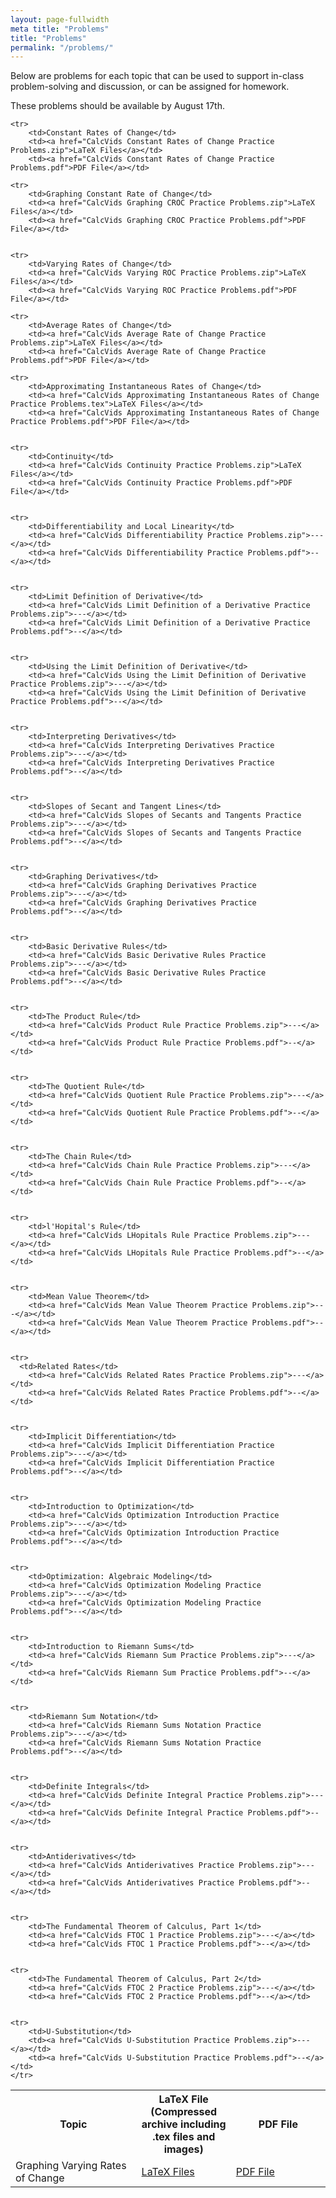 ```yaml
---
layout: page-fullwidth
meta title: "Problems"
title: "Problems"
permalink: "/problems/"
---
```


Below are problems for each topic that can be used to support in-class problem-solving and discussion, or can be assigned for homework.



These problems should be available by August 17th.

<table>
	<tr>
		<th width="40%">Topic</th>
		<th width="30%">LaTeX File (Compressed archive including .tex files and images)</th>
		<th width="30%">PDF File</th>
		</tr>

	<tr>
		<td>Constant Rates of Change</td>
		<td><a href="CalcVids Constant Rates of Change Practice Problems.zip">LaTeX Files</a></td>
		<td><a href="CalcVids Constant Rates of Change Practice Problems.pdf">PDF File</a></td>

	<tr>
		<td>Graphing Constant Rate of Change</td>
		<td><a href="CalcVids Graphing CROC Practice Problems.zip">LaTeX Files</a></td>
		<td><a href="CalcVids Graphing CROC Practice Problems.pdf">PDF File</a></td>


	<tr>
		<td>Varying Rates of Change</td>
		<td><a href="CalcVids Varying ROC Practice Problems.zip">LaTeX Files</a></td>
		<td><a href="CalcVids Varying ROC Practice Problems.pdf">PDF File</a></td>


  <tr>
		<td>Graphing Varying Rates of Change</td>
		<td><a href="CalcVids Graphing Varying ROC Practice Problems.zip">LaTeX Files</a></td>
		<td><a href="CalcVids Graphing Varying ROC Practice Problems.pdf">PDF File</a></td>

	<tr>
		<td>Average Rates of Change</td>
		<td><a href="CalcVids Average Rate of Change Practice Problems.zip">LaTeX Files</a></td>
		<td><a href="CalcVids Average Rate of Change Practice Problems.pdf">PDF File</a></td>

	<tr>
		<td>Approximating Instantaneous Rates of Change</td>
		<td><a href="CalcVids Approximating Instantaneous Rates of Change Practice Problems.tex">LaTeX Files</a></td>
		<td><a href="CalcVids Approximating Instantaneous Rates of Change Practice Problems.pdf">PDF File</a></td>


	<tr>
		<td>Continuity</td>
		<td><a href="CalcVids Continuity Practice Problems.zip">LaTeX Files</a></td>
		<td><a href="CalcVids Continuity Practice Problems.pdf">PDF File</a></td>


	<tr>
		<td>Differentiability and Local Linearity</td>
		<td><a href="CalcVids Differentiability Practice Problems.zip">---</a></td>
		<td><a href="CalcVids Differentiability Practice Problems.pdf">--</a></td>


	<tr>
		<td>Limit Definition of Derivative</td>
		<td><a href="CalcVids Limit Definition of a Derivative Practice Problems.zip">---</a></td>
		<td><a href="CalcVids Limit Definition of a Derivative Practice Problems.pdf">--</a></td>


	<tr>
		<td>Using the Limit Definition of Derivative</td>
		<td><a href="CalcVids Using the Limit Definition of Derivative Practice Problems.zip">---</a></td>
		<td><a href="CalcVids Using the Limit Definition of Derivative Practice Problems.pdf">--</a></td>


	<tr>
		<td>Interpreting Derivatives</td>
		<td><a href="CalcVids Interpreting Derivatives Practice Problems.zip">---</a></td>
		<td><a href="CalcVids Interpreting Derivatives Practice Problems.pdf">--</a></td>


	<tr>
		<td>Slopes of Secant and Tangent Lines</td>
		<td><a href="CalcVids Slopes of Secants and Tangents Practice Problems.zip">---</a></td>
		<td><a href="CalcVids Slopes of Secants and Tangents Practice Problems.pdf">--</a></td>


	<tr>
		<td>Graphing Derivatives</td>
		<td><a href="CalcVids Graphing Derivatives Practice Problems.zip">---</a></td>
		<td><a href="CalcVids Graphing Derivatives Practice Problems.pdf">--</a></td>


	<tr>
		<td>Basic Derivative Rules</td>
		<td><a href="CalcVids Basic Derivative Rules Practice Problems.zip">---</a></td>
		<td><a href="CalcVids Basic Derivative Rules Practice Problems.pdf">--</a></td>


	<tr>
		<td>The Product Rule</td>
		<td><a href="CalcVids Product Rule Practice Problems.zip">---</a></td>
		<td><a href="CalcVids Product Rule Practice Problems.pdf">--</a></td>


	<tr>
		<td>The Quotient Rule</td>
		<td><a href="CalcVids Quotient Rule Practice Problems.zip">---</a></td>
		<td><a href="CalcVids Quotient Rule Practice Problems.pdf">--</a></td>


	<tr>
		<td>The Chain Rule</td>
		<td><a href="CalcVids Chain Rule Practice Problems.zip">---</a></td>
		<td><a href="CalcVids Chain Rule Practice Problems.pdf">--</a></td>


	<tr>
		<td>l'Hopital's Rule</td>
		<td><a href="CalcVids LHopitals Rule Practice Problems.zip">---</a></td>
		<td><a href="CalcVids LHopitals Rule Practice Problems.pdf">--</a></td>


	<tr>
		<td>Mean Value Theorem</td>
		<td><a href="CalcVids Mean Value Theorem Practice Problems.zip">---</a></td>
		<td><a href="CalcVids Mean Value Theorem Practice Problems.pdf">--</a></td>


	<tr>
	  <td>Related Rates</td>
		<td><a href="CalcVids Related Rates Practice Problems.zip">---</a></td>
		<td><a href="CalcVids Related Rates Practice Problems.pdf">--</a></td>


	<tr>
		<td>Implicit Differentiation</td>
		<td><a href="CalcVids Implicit Differentiation Practice Problems.zip">---</a></td>
		<td><a href="CalcVids Implicit Differentiation Practice Problems.pdf">--</a></td>


	<tr>
		<td>Introduction to Optimization</td>
		<td><a href="CalcVids Optimization Introduction Practice Problems.zip">---</a></td>
		<td><a href="CalcVids Optimization Introduction Practice Problems.pdf">--</a></td>


	<tr>
		<td>Optimization: Algebraic Modeling</td>
		<td><a href="CalcVids Optimization Modeling Practice Problems.zip">---</a></td>
		<td><a href="CalcVids Optimization Modeling Practice Problems.pdf">--</a></td>


	<tr>
		<td>Introduction to Riemann Sums</td>
		<td><a href="CalcVids Riemann Sum Practice Problems.zip">---</a></td>
		<td><a href="CalcVids Riemann Sum Practice Problems.pdf">--</a></td>


	<tr>
		<td>Riemann Sum Notation</td>
		<td><a href="CalcVids Riemann Sums Notation Practice Problems.zip">---</a></td>
		<td><a href="CalcVids Riemann Sums Notation Practice Problems.pdf">--</a></td>


	<tr>
		<td>Definite Integrals</td>
		<td><a href="CalcVids Definite Integral Practice Problems.zip">---</a></td>
		<td><a href="CalcVids Definite Integral Practice Problems.pdf">--</a></td>


	<tr>
		<td>Antiderivatives</td>
		<td><a href="CalcVids Antiderivatives Practice Problems.zip">---</a></td>
		<td><a href="CalcVids Antiderivatives Practice Problems.pdf">--</a></td>


	<tr>
		<td>The Fundamental Theorem of Calculus, Part 1</td>
		<td><a href="CalcVids FTOC 1 Practice Problems.zip">---</a></td>
		<td><a href="CalcVids FTOC 1 Practice Problems.pdf">--</a></td>


	<tr>
		<td>The Fundamental Theorem of Calculus, Part 2</td>
		<td><a href="CalcVids FTOC 2 Practice Problems.zip">---</a></td>
		<td><a href="CalcVids FTOC 2 Practice Problems.pdf">--</a></td>


	<tr>
		<td>U-Substitution</td>
		<td><a href="CalcVids U-Substitution Practice Problems.zip">---</a></td>
		<td><a href="CalcVids U-Substitution Practice Problems.pdf">--</a></td>
	</tr>
</table>